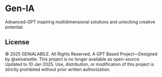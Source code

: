 # Gen-IA
Advanced-GPT inspiring multidimensional solutions and unlocking creative potential.

## License
© 2025 GENiALABILE. All Rights Reserved.
A GPT Based Project—Designed by @seiseisette. 
This project is no longer available as open-source. Updated to 10 Jan 2025.
Use, distribution, or modification of this project is strictly prohibited without prior written authorization.
